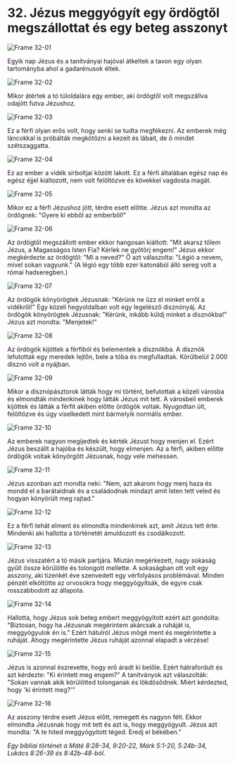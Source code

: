 # 32. Jézus meggyógyít egy ördögtől megszállottat és egy beteg asszonyt

![Frame 32-01](https://cdn.door43.org/obs/jpg/360px/obs-en-32-01.jpg)

Egyik nap Jézus és a tanítványai hajóval átkeltek a tavon egy olyan tartományba ahol a gadarénusok éltek.

![Frame 32-02](https://cdn.door43.org/obs/jpg/360px/obs-en-32-02.jpg)

Mikor átértek a tó túloldalára egy ember, aki ördögtől volt megszállva odajött futva Jézushoz.

![Frame 32-03](https://cdn.door43.org/obs/jpg/360px/obs-en-32-03.jpg)

Ez a férfi olyan erős volt, hogy senki se tudta megfékezni. Az emberek még láncokkal is próbálták megkötözni a kezeit és lábait, de ő mindet szétszaggatta.

![Frame 32-04](https://cdn.door43.org/obs/jpg/360px/obs-en-32-04.jpg)

Ez az ember a vidék sírboltjai között lakott. Ez a férfi általában egész nap és egész éjjel kiáltozott, nem volt felöltözve és kövekkel vagdosta magát.

![Frame 32-05](https://cdn.door43.org/obs/jpg/360px/obs-en-32-05.jpg)

Mikor ez a férfi Jézushoz jött, térdre esett előtte. Jézus azt mondta az ördögnek: "Gyere ki ebből az emberből!"

![Frame 32-06](https://cdn.door43.org/obs/jpg/360px/obs-en-32-06.jpg)

Az ördögtől megszállott ember ekkor hangosan kiáltott: "Mit akarsz tőlem Jézus, a Magasságos Isten Fia? Kérlek ne gyötörj engem!" Jézus ekkor megkérdezte az ördögtől: "Mi a neved?" Ő azt válaszolta: "Légió a nevem, mivel sokan vagyunk." (A légió egy több ezer katonából álló sereg volt a római hadseregben.)

![Frame 32-07](https://cdn.door43.org/obs/jpg/360px/obs-en-32-07.jpg)

Az ördögök könyörögtek Jézusnak: "Kérünk ne űzz el minket erről a vidékről!" Egy közeli hegyoldalban volt egy legelésző disznónyáj. Az ördögök könyörögtek Jézusnak: "Kérünk, inkább küldj minket a disznókba!" Jézus azt mondta: "Menjetek!"

![Frame 32-08](https://cdn.door43.org/obs/jpg/360px/obs-en-32-08.jpg)

Az ördögök kijöttek a férfiból és belementek a disznókba. A disznók lefutottak egy meredek lejtőn, bele a tóba és megfulladtak. Körülbelül 2.000 disznó volt a nyájban.

![Frame 32-09](https://cdn.door43.org/obs/jpg/360px/obs-en-32-09.jpg)

Mikor a disznópásztorok látták hogy mi történt, befutottak a közeli városba és elmondták mindenkinek hogy látták Jézus mit tett. A városbeli emberek kijöttek és látták a férfit akiben előtte ördögök voltak. Nyugodtan ült, felöltözve és úgy viselkedett mint bármelyik normális ember.

![Frame 32-10](https://cdn.door43.org/obs/jpg/360px/obs-en-32-10.jpg)

Az emberek nagyon megijedtek és kérték Jézust hogy menjen el. Ezért Jézus beszállt a hajóba és készült, hogy elmenjen. Az a férfi, akiben előtte ördögök voltak könyörgött Jézusnak, hogy vele mehessen.

![Frame 32-11](https://cdn.door43.org/obs/jpg/360px/obs-en-32-11.jpg)

Jézus azonban azt mondta neki: "Nem, azt akarom hogy menj haza és mondd el a barátaidnak és a családodnak mindazt amit Isten tett veled és hogyan könyörült meg rajtad."

![Frame 32-12](https://cdn.door43.org/obs/jpg/360px/obs-en-32-12.jpg)

Ez a férfi tehát elment és elmondta mindenkinek azt, amit Jézus tett érte. Mindenki aki hallotta a történetét ámuldozott és csodálkozott.

![Frame 32-13](https://cdn.door43.org/obs/jpg/360px/obs-en-32-13.jpg)

Jézus visszatért a tó másik partjára. Miután megérkezett, nagy sokaság gyűlt össze körülötte és tolongott mellette. A sokaságban ott volt egy asszony, aki tizenkét éve szenvedett egy vérfolyásos problémával. Minden pénzét elköltötte az orvosokra hogy meggyógyítsák, de egyre csak rosszabbodott az állapota.

![Frame 32-14](https://cdn.door43.org/obs/jpg/360px/obs-en-32-14.jpg)

Hallotta, hogy Jézus sok beteg embert meggyógyított ezért azt gondolta: "Biztosan, hogy ha Jézusnak megérintem akárcsak a ruháját is, meggyógyulok én is." Ezért hátulról Jézus mögé ment és megérintette a ruháját. Ahogy megérintette Jézus ruháját azonnal elapadt a vérzése!

![Frame 32-15](https://cdn.door43.org/obs/jpg/360px/obs-en-32-15.jpg)

Jézus is azonnal észrevette, hogy erő áradt ki belőle. Ezért hátrafordult és azt kérdezte: "Ki érintett meg engem?" A tanítványok azt válaszolták: "Sokan vannak akik körülötted tolonganak és lökdösődnek. Miért kérdezted, hogy 'ki érintett meg?'"

![Frame 32-16](https://cdn.door43.org/obs/jpg/360px/obs-en-32-16.jpg)

Az asszony térdre esett Jézus előtt, remegett és nagyon félt. Ekkor elmondta Jézusnak hogy mit tett és azt is, hogy meggyógyult. Jézus azt mondta: "A te hited meggyógyított téged. Eredj el békében."

_Egy bibliai történet a Máté 8:28-34, 9:20-22, Márk 5:1-20, 5:24b-34, Lukács 8:26-39 és 8:42b-48-ból._
